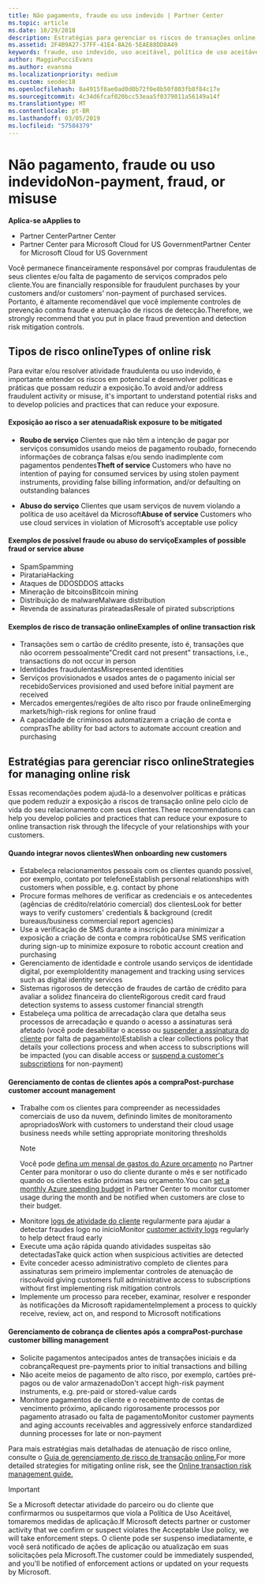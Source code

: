 ```yaml
---
title: Não pagamento, fraude ou uso indevido | Partner Center
ms.topic: article
ms.date: 10/29/2018
description: Estratégias para gerenciar os riscos de transações online, incluindo falta de pagamento de bens e serviços e atividade fraudulenta ou uso indevido do cliente.
ms.assetid: 2F4B9A27-37FF-41E4-8A26-5EAE88DD8A49
keywords: fraude, uso indevido, uso aceitável, política de uso aceitável, falta de pagamento, cliente não paga a conta, risco online, roubo de serviço, abuso do serviço, suspender uma assinatura,
author: MaggiePucciEvans
ms.author: evansma
ms.localizationpriority: medium
ms.custom: seodec18
ms.openlocfilehash: 8a4915f8ae0ad0d0b72f0e8b50f803fb8f84c17e
ms.sourcegitcommit: 4c34d6fcaf020bcc53eaa5f0379011a56149a14f
ms.translationtype: MT
ms.contentlocale: pt-BR
ms.lasthandoff: 03/05/2019
ms.locfileid: "57584379"
---
```

# <a name="non-payment-fraud-or-misuse"></a><span data-ttu-id="42ea9-104">Não pagamento, fraude ou uso indevido</span><span class="sxs-lookup"><span data-stu-id="42ea9-104">Non-payment, fraud, or misuse</span></span>

<span data-ttu-id="42ea9-105">**Aplica-se a**</span><span class="sxs-lookup"><span data-stu-id="42ea9-105">**Applies to**</span></span>

-  <span data-ttu-id="42ea9-106">Partner Center</span><span class="sxs-lookup"><span data-stu-id="42ea9-106">Partner Center</span></span>
-  <span data-ttu-id="42ea9-107">Partner Center para Microsoft Cloud for US Government</span><span class="sxs-lookup"><span data-stu-id="42ea9-107">Partner Center for Microsoft Cloud for US Government</span></span>



<span data-ttu-id="42ea9-108">Você permanece financeiramente responsável por compras fraudulentas de seus clientes e/ou falta de pagamento de serviços comprados pelo cliente.</span><span class="sxs-lookup"><span data-stu-id="42ea9-108">You are financially responsible for fraudulent purchases by your customers and/or customers' non-payment of purchased services.</span></span> <span data-ttu-id="42ea9-109">Portanto, é altamente recomendável que você implemente controles de prevenção contra fraude e atenuação de riscos de detecção.</span><span class="sxs-lookup"><span data-stu-id="42ea9-109">Therefore, we strongly recommend that you put in place fraud prevention and detection risk mitigation controls.</span></span>

## <a name="types-of-online-risk"></a><span data-ttu-id="42ea9-110">Tipos de risco online</span><span class="sxs-lookup"><span data-stu-id="42ea9-110">Types of online risk</span></span>

<span data-ttu-id="42ea9-111">Para evitar e/ou resolver atividade fraudulenta ou uso indevido, é importante entender os riscos em potencial e desenvolver políticas e práticas que possam reduzir a exposição.</span><span class="sxs-lookup"><span data-stu-id="42ea9-111">To avoid and/or address fraudulent activity or misuse, it's important to understand potential risks and to develop policies and practices that can reduce your exposure.</span></span>

#### <a name="risk-exposure-to-be-mitigated"></a><span data-ttu-id="42ea9-112">Exposição ao risco a ser atenuada</span><span class="sxs-lookup"><span data-stu-id="42ea9-112">Risk exposure to be mitigated</span></span>

- <span data-ttu-id="42ea9-113">**Roubo de serviço** Clientes que não têm a intenção de pagar por serviços consumidos usando meios de pagamento roubado, fornecendo informações de cobrança falsas e/ou sendo inadimplente com pagamentos pendentes</span><span class="sxs-lookup"><span data-stu-id="42ea9-113">**Theft of service** Customers who have no intention of paying for consumed services by using stolen payment instruments, providing false billing information, and/or defaulting on outstanding balances</span></span>

- <span data-ttu-id="42ea9-114">**Abuso do serviço** Clientes que usam serviços de nuvem violando a política de uso aceitável da Microsoft</span><span class="sxs-lookup"><span data-stu-id="42ea9-114">**Abuse of service** Customers who use cloud services in violation of Microsoft’s acceptable use policy</span></span>

#### <a name="examples-of-possible-fraud-or-service-abuse"></a><span data-ttu-id="42ea9-115">Exemplos de possível fraude ou abuso do serviço</span><span class="sxs-lookup"><span data-stu-id="42ea9-115">Examples of possible fraud or service abuse</span></span>
- <span data-ttu-id="42ea9-116">Spam</span><span class="sxs-lookup"><span data-stu-id="42ea9-116">Spamming</span></span>
- <span data-ttu-id="42ea9-117">Pirataria</span><span class="sxs-lookup"><span data-stu-id="42ea9-117">Hacking</span></span>
- <span data-ttu-id="42ea9-118">Ataques de DDOS</span><span class="sxs-lookup"><span data-stu-id="42ea9-118">DDOS attacks</span></span>
- <span data-ttu-id="42ea9-119">Mineração de bitcoins</span><span class="sxs-lookup"><span data-stu-id="42ea9-119">Bitcoin mining</span></span>
- <span data-ttu-id="42ea9-120">Distribuição de malware</span><span class="sxs-lookup"><span data-stu-id="42ea9-120">Malware distribution</span></span>
- <span data-ttu-id="42ea9-121">Revenda de assinaturas pirateadas</span><span class="sxs-lookup"><span data-stu-id="42ea9-121">Resale of pirated subscriptions</span></span> 

#### <a name="examples-of-online-transaction-risk"></a><span data-ttu-id="42ea9-122">Exemplos de risco de transação online</span><span class="sxs-lookup"><span data-stu-id="42ea9-122">Examples of online transaction risk</span></span>
- <span data-ttu-id="42ea9-123">Transações sem o cartão de crédito presente, isto é, transações que não ocorrem pessoalmente</span><span class="sxs-lookup"><span data-stu-id="42ea9-123">"Credit card not present" transactions, i.e., transactions do not occur in person</span></span>
- <span data-ttu-id="42ea9-124">Identidades fraudulentas</span><span class="sxs-lookup"><span data-stu-id="42ea9-124">Misrepresented identities</span></span>
- <span data-ttu-id="42ea9-125">Serviços provisionados e usados antes de o pagamento inicial ser recebido</span><span class="sxs-lookup"><span data-stu-id="42ea9-125">Services provisioned and used before initial payment are received</span></span>
- <span data-ttu-id="42ea9-126">Mercados emergentes/regiões de alto risco por fraude online</span><span class="sxs-lookup"><span data-stu-id="42ea9-126">Emerging markets/high-risk regions for online fraud</span></span>
- <span data-ttu-id="42ea9-127">A capacidade de criminosos automatizarem a criação de conta e compras</span><span class="sxs-lookup"><span data-stu-id="42ea9-127">The ability for bad actors to automate account creation and purchasing</span></span>

## <a name="strategies-for-managing-online-risk"></a><span data-ttu-id="42ea9-128">Estratégias para gerenciar risco online</span><span class="sxs-lookup"><span data-stu-id="42ea9-128">Strategies for managing online risk</span></span>

<span data-ttu-id="42ea9-129">Essas recomendações podem ajudá-lo a desenvolver políticas e práticas que podem reduzir a exposição a riscos de transação online pelo ciclo de vida do seu relacionamento com seus clientes.</span><span class="sxs-lookup"><span data-stu-id="42ea9-129">These recommendations can help you develop policies and practices that can reduce your exposure to online transaction risk through the lifecycle of your relationships with your customers.</span></span>  

#### <a name="when-onboarding-new-customers"></a><span data-ttu-id="42ea9-130">Quando integrar novos clientes</span><span class="sxs-lookup"><span data-stu-id="42ea9-130">When onboarding new customers</span></span>
- <span data-ttu-id="42ea9-131">Estabeleça relacionamentos pessoais com os clientes quando possível, por exemplo, contato por telefone</span><span class="sxs-lookup"><span data-stu-id="42ea9-131">Establish personal relationships with customers when possible, e.g. contact by phone</span></span>
- <span data-ttu-id="42ea9-132">Procure formas melhores de verificar as credenciais e os antecedentes (agências de crédito/relatório comercial) dos clientes</span><span class="sxs-lookup"><span data-stu-id="42ea9-132">Look for better ways to verify customers' credentials & background (credit bureaus/business commercial report agencies)</span></span> 
- <span data-ttu-id="42ea9-133">Use a verificação de SMS durante a inscrição para minimizar a exposição a criação de conta e compra robótica</span><span class="sxs-lookup"><span data-stu-id="42ea9-133">Use SMS verification during sign-up to minimize exposure to robotic account creation and purchasing</span></span>
- <span data-ttu-id="42ea9-134">Gerenciamento de identidade e controle usando serviços de identidade digital, por exemplo</span><span class="sxs-lookup"><span data-stu-id="42ea9-134">Identity management and tracking using services such as digital identity services</span></span>
- <span data-ttu-id="42ea9-135">Sistemas rigorosos de detecção de fraudes de cartão de crédito para avaliar a solidez financeira do cliente</span><span class="sxs-lookup"><span data-stu-id="42ea9-135">Rigorous credit card fraud detection systems to assess customer financial strength</span></span>
- <span data-ttu-id="42ea9-136">Estabeleça uma política de arrecadação clara que detalha seus processos de arrecadação e quando o acesso a assinaturas será afetado (você pode desabilitar o acesso ou [suspender a assinatura do cliente](suspend-a-subscription.md) por falta de pagamento)</span><span class="sxs-lookup"><span data-stu-id="42ea9-136">Establish a clear collections policy that details your collections process and when access to subscriptions will be impacted (you can disable access or [suspend a customer's subscriptions](suspend-a-subscription.md) for non-payment)</span></span>

#### <a name="post-purchase-customer-account-management"></a><span data-ttu-id="42ea9-137">Gerenciamento de contas de clientes após a compra</span><span class="sxs-lookup"><span data-stu-id="42ea9-137">Post-purchase customer account management</span></span>
- <span data-ttu-id="42ea9-138">Trabalhe com os clientes para compreender as necessidades comerciais de uso da nuvem, definindo limites de monitoramento apropriados</span><span class="sxs-lookup"><span data-stu-id="42ea9-138">Work with customers to understand their cloud usage business needs while setting appropriate monitoring thresholds</span></span>
    > [!NOTE]  
    >  <span data-ttu-id="42ea9-139">Você pode [defina um mensal de gastos do Azure orçamento](set-an-azure-spending-budget-for-your-customers.md) no Partner Center para monitorar o uso do cliente durante o mês e ser notificado quando os clientes estão próximas seu orçamento.</span><span class="sxs-lookup"><span data-stu-id="42ea9-139">You can [set a monthly Azure spending budget](set-an-azure-spending-budget-for-your-customers.md) in Partner Center to monitor customer usage during the month and be notified when customers are close to their budget.</span></span>
- <span data-ttu-id="42ea9-140">Monitore [logs de atividade do cliente](activity-logs.md) regularmente para ajudar a detectar fraudes logo no início</span><span class="sxs-lookup"><span data-stu-id="42ea9-140">Monitor [customer activity logs](activity-logs.md) regularly to help detect fraud early</span></span>
- <span data-ttu-id="42ea9-141">Execute uma ação rápida quando atividades suspeitas são detectadas</span><span class="sxs-lookup"><span data-stu-id="42ea9-141">Take quick action when suspicious activities are detected</span></span>
- <span data-ttu-id="42ea9-142">Evite conceder acesso administrativo completo de clientes para assinaturas sem primeiro implementar controles de atenuação de risco</span><span class="sxs-lookup"><span data-stu-id="42ea9-142">Avoid giving customers full administrative access to subscriptions without first implementing risk mitigation controls</span></span>
- <span data-ttu-id="42ea9-143">Implemente um processo para receber, examinar, resolver e responder às notificações da Microsoft rapidamente</span><span class="sxs-lookup"><span data-stu-id="42ea9-143">Implement a process to quickly receive, review, act on, and respond to Microsoft notifications</span></span>

#### <a name="post-purchase-customer-billing-management"></a><span data-ttu-id="42ea9-144">Gerenciamento de cobrança de clientes após a compra</span><span class="sxs-lookup"><span data-stu-id="42ea9-144">Post-purchase customer billing management</span></span>
- <span data-ttu-id="42ea9-145">Solicite pagamentos antecipados antes de transações iniciais e da cobrança</span><span class="sxs-lookup"><span data-stu-id="42ea9-145">Request pre-payments prior to initial transactions and billing</span></span> 
- <span data-ttu-id="42ea9-146">Não aceite meios de pagamento de alto risco, por exemplo, cartões pré-pagos ou de valor armazenado</span><span class="sxs-lookup"><span data-stu-id="42ea9-146">Don't accept high-risk payment instruments, e.g. pre-paid or stored-value cards</span></span>
- <span data-ttu-id="42ea9-147">Monitore pagamentos de cliente e o recebimento de contas de vencimento próximo, aplicando rigorosamente processos por pagamento atrasado ou falta de pagamento</span><span class="sxs-lookup"><span data-stu-id="42ea9-147">Monitor customer payments and aging accounts receivables and aggressively enforce standardized dunning processes for late or non-payment</span></span>

<span data-ttu-id="42ea9-148">Para mais estratégias mais detalhadas de atenuação de risco online, consulte o [Guia de gerenciamento de risco de transação online.](https://assets.windowsphone.com/7d885238-e13b-4f10-a682-3d5adacd2859/CSP-PartnerRiskGuide-APSFinal_InvariantCulture_Default.zip)</span><span class="sxs-lookup"><span data-stu-id="42ea9-148">For more detailed strategies for mitigating online risk, see the [Online transaction risk management guide.](https://assets.windowsphone.com/7d885238-e13b-4f10-a682-3d5adacd2859/CSP-PartnerRiskGuide-APSFinal_InvariantCulture_Default.zip)</span></span>

> [!IMPORTANT]  
> <span data-ttu-id="42ea9-149">Se a Microsoft detectar atividade do parceiro ou do cliente que confirmarmos ou suspeitarmos que viola a Política de Uso Aceitável, tomaremos medidas de aplicação.</span><span class="sxs-lookup"><span data-stu-id="42ea9-149">If Microsoft detects partner or customer activity that we confirm or suspect violates the Acceptable Use policy, we will take enforcement steps.</span></span> <span data-ttu-id="42ea9-150">O cliente pode ser suspenso imediatamente, e você será notificado de ações de aplicação ou atualização em suas solicitações pela Microsoft.</span><span class="sxs-lookup"><span data-stu-id="42ea9-150">The customer could be immediately suspended, and you'll be notified of enforcement actions or updated on your requests by Microsoft.</span></span>

 

 



